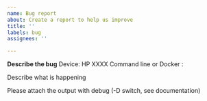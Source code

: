 ```yaml
---
name: Bug report
about: Create a report to help us improve
title: ''
labels: bug
assignees: ''

---
```


**Describe the bug**
Device: HP XXXX
Command line or Docker :

Describe what is happening

Please attach the output with debug (-D switch, see documentation)
